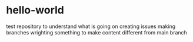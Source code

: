 # hello-world
test repository to understand what is going on
creating issues
making branches
wrighting something to make content different from main branch
